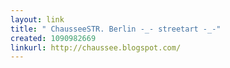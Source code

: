 ```yaml
---
layout: link
title: " ChausseeSTR. Berlin -_- streetart -_-"
created: 1090982669
linkurl: http://chaussee.blogspot.com/
---
```

